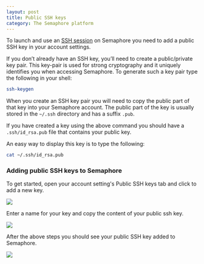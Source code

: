 ```yaml
---
layout: post
title: Public SSH keys
category: The Semaphore platform
---
```


To launch and use an [SSH session]() on Semaphore you need to add
a public SSH key in your account settings.

If you don’t already have an SSH key, you’ll need to create a public/private key pair.
This key-pair is used for strong cryptography and it uniquely identifies
you when accessing Semaphore. To generate such a key pair type the following
in your shell:

``` sh
ssh-keygen
```

When you create an SSH key pair you will need to copy the public part
of that key into your Semaphore account. The public part of the
key is usually stored in the `~/.ssh` directory and has a suffix `.pub`.

If you have created a key using the above command you should have
a `.ssh/id_rsa.pub` file that contains your public key.

An easy way to display this key is to type the following:

``` sh
cat ~/.ssh/id_rsa.pub
```

### Adding public SSH keys to Semaphore

To get started, open your account setting's Public SSH keys tab and
click to add a new key.

<img src="/docs/assets/img/public-ssh-keys/first-public-ssh-key.png" class="img-responsive">

Enter a name for your key and copy the content of your public ssh key.

<img src="/docs/assets/img/public-ssh-keys/adding-public-ssh-keys.png" class="img-responsive">

After the above steps you should see your public SSH key added to Semaphore.

<img src="/docs/assets/img/public-ssh-keys/added-public-ssh-keys.png" class="img-responsive">
